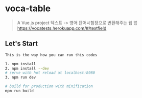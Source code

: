 # voca-table
> A Vue.js project
텍스트 -> 영어 단어시험장으로 변환해주는 웹 앱
https://vocatests.herokuapp.com/#/textfield
## Let's Start

``` bash
This is the way how you can run this codes

1. npm install
2. npm install --dev
# serve with hot reload at localhost:8080
3. npm run dev

# build for production with minification
npm run build
```
